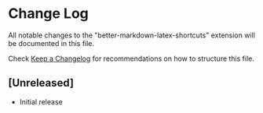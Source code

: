 # Change Log

All notable changes to the "better-markdown-latex-shortcuts" extension will be documented in this file.

Check [Keep a Changelog](http://keepachangelog.com/) for recommendations on how to structure this file.

## [Unreleased]

- Initial release